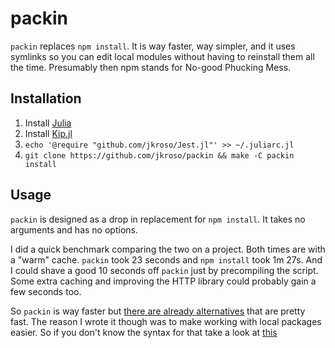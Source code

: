 # packin

`packin` replaces `npm install`. It is way faster, way simpler, and it uses symlinks so you can edit local modules without having to reinstall them all the time. Presumably then npm stands for No-good Phucking Mess.

## Installation

1. Install [Julia](//github.com/JuliaLang/julia)
2. Install [Kip.jl](//github.com/jkroso/Kip.jl)
3. `echo '@require "github.com/jkroso/Jest.jl"' >> ~/.juliarc.jl`
4. `git clone https://github.com/jkroso/packin && make -C packin install`

## Usage

`packin` is designed as a drop in replacement for `npm install`. It takes no arguments and has no options.

I did a quick benchmark comparing the two on a project. Both times are with a "warm" cache. `packin` took 23 seconds and `npm install` took 1m 27s. And I could shave a good 10 seconds off `packin` just by precompiling the script. Some extra caching and improving the HTTP library could probably gain a few seconds too.

So `packin` is way faster but [there are already alternatives](//github.com/alexanderGugel/ied) that are pretty fast. The reason I wrote it though was to make working with local packages easier. So if you don't know the syntax for that take a look at [this](https://docs.npmjs.com/files/package.json#local-paths)
